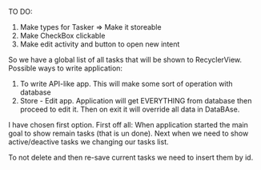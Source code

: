 TO DO:
1) Make types for Tasker => Make it storeable
2) Make CheckBox clickable
3) Make edit activity and button to open new intent

So we have a global list of all tasks that will be shown to RecyclerView. 
Possible ways to write application:
1) To write API-like app. This will make some sort of operation with database
2) Store - Edit app. Application will get EVERYTHING from database then proceed to edit it. Then on exit it will override all data in DataBAse. 

I have chosen first option. 
First off all: When application started the main goal to show remain tasks (that is un done).
Next when we need to show active/deactive tasks we changing our tasks list.



To not delete and then re-save current tasks we need to insert them by id.